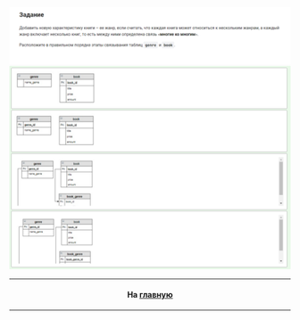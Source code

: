 <div align="center">

<img src="../art/2.1.2.task.png" alt="solution" >

<img src="../art/2.1.2.png" alt="solution" >
  
---
#### На [главную](https://github.com/BEPb/stepik_sql#readme)

---

